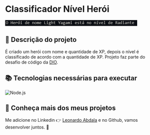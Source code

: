 # Classificador Nível Herói

![Mostrando: O Herói de nome Light Yagami está no nível de Radiante](./assets/images/captura_tela_saida.PNG)

## :rocket: Descrição do projeto

É criado um herói com nome e quantidade de XP, depois o nível é classificado de acordo com a quantidade de XP. Projeto faz parte do desafio de código da [DIO](https://dio.me).

## :books: Tecnologias necessárias para executar

![Node.js](https://img.shields.io/badge/Node.js-green?style=for-the-badge&logo=nodedotjs&logoColor=white)


## :speech_balloon: Conheça mais dos meus projetos

Me adicione no Linkedin :point_right: [Leonardo Abdala](https://www.linkedin.com/in/leonardo-abdala/) e no Github, vamos desenvolver juntos. :facepunch:
